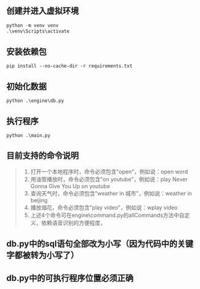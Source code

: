 ## 创建并进入虚拟环境
```python
python -m venv venv
.\venv\Scripts\activate
```

## 安装依赖包
    pip install --no-cache-dir -r requirements.txt

## 初始化数据
    python .\engine\db.py

## 执行程序
    python .\main.py

## 目前支持的命令说明
> 1. 打开一个本地程序时，命令必须包含"open"，例如说：open word
> 2. 用油管播放时，命令必须包含"on youtube"，例如说：play Never Gonna Give You Up on youtube
> 3. 查询天气时，命令必须包含"weather in 城市"，例如说：weather in beijing
> 4. 播放烟花，命令必须包含"play video"，例如说：wplay video
> 5. 上述4个命令可在engine\command.py的allCommands方法中自定义，依赖语音识别的方便程度，
    
## db.py中的sql语句全部改为小写（因为代码中的关键字都被转为小写了）

## db.py中的可执行程序位置必须正确
